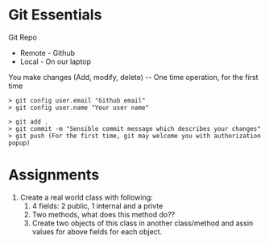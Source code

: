# Git Essentials

Git Repo
- Remote - Github
- Local  - On our laptop

You make changes (Add, modify, delete)
-- One time operation, for the first time
``` 
> git config user.email "Github email"
> git config user.name "Your user name"
```
```
> git add .
> git commit -m "Sensible commit message which describes your changes"
> git push (For the first time, git may welcome you with authorization popup)
```


# Assignments
1. Create a real world class with following:
    1. 4 fields: 2 public, 1 internal and a privte
    1. Two methods, what does this method do??
    1. Create two objects of this class in another class/method and assin values for above fields for each object.

